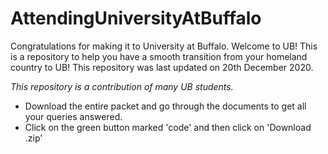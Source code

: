 # AttendingUniversityAtBuffalo
Congratulations for making it to University at Buffalo. Welcome to UB! This is a repository to help you have a smooth transition from your homeland country to UB! This repository was last updated on 20th December 2020.

*This repository is a contribution of many UB students.* 

- Download the entire packet and go through the documents to get all your queries answered. 
- Click on the green button marked 'code' and then click on 'Download .zip'

